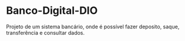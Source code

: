 # Banco-Digital-DIO
Projeto de um sistema bancário, onde é possível fazer deposito, saque, transferência e consultar dados.
